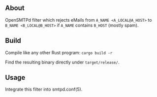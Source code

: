 ## About

OpenSMTPd filter which rejects eMails from `A_NAME <A_LOCAL@A_HOST>` to
`B_NAME <B_LOCAL@B_HOST>` if `A_NAME` contains `B_HOST` (mostly spam).

## Build

Compile like any other Rust program: `cargo build -r`

Find the resulting binary directly under `target/release/`.

## Usage

Integrate this filter into smtpd.conf(5).
